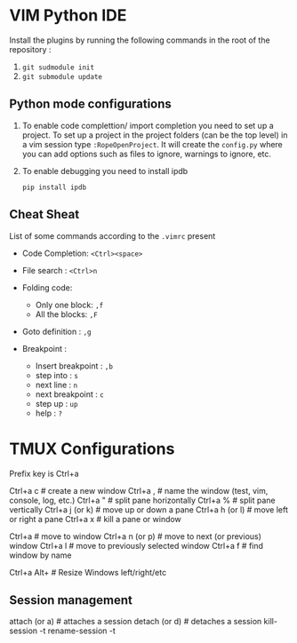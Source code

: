 VIM Python IDE
===============

Install the plugins by running the following commands in the root of the
repository : 

1. ``git sudmodule init``
2. ``git submodule update`` 

Python mode configurations
--------------------------

1. To enable code complettion/ import completion you need to set up a project.
To set up a project in the project folders (can be the top level) in a vim
session type ``:RopeOpenProject``. It will create the ``config.py`` where you
can add options such as files to ignore, warnings to ignore, etc.

2. To enable debugging you need to install ipdb

    ``pip install ipdb``


Cheat Sheat
------------

List of some commands according to the ``.vimrc`` present

* Code Completion: ``<Ctrl><space>``

* File search : ``<Ctrl>n``

* Folding code:

    * Only one block: ``,f``
    * All the blocks: ``,F``

* Goto definition : ``,g``

* Breakpoint :

    * Insert breakpoint : ``,b``
    * step into : ``s``
    * next line : ``n``
    * next breakpoint : ``c``
    * step up : ``up``
    * help : ``?``



TMUX Configurations
===================
Prefix key is Ctrl+a

Ctrl+a c             # create a new window
Ctrl+a ,             # name the window (test, vim, console, log, etc.)
Ctrl+a "             # split pane horizontally
Ctrl+a %             # split pane vertically
Ctrl+a j (or k)      # move up or down a pane
Ctrl+a h (or l)      # move left or right a pane
Ctrl+a x             # kill a pane or window

Ctrl+a <number>      # move to window <number>
Ctrl+a n (or p)      # move to next (or previous) window
Ctrl+a l             # move to previously selected window
Ctrl+a f             # find window by name

Ctrl+a Alt+<left>    # Resize Windows left/right/etc

Session management
-------------------
attach (or a) # attaches a session
detach (or d) # detaches a session
kill-session -t <session id>
rename-session -t <old> <new>


